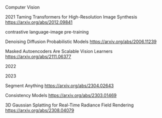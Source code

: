 Computer Vision

2021
Taming Transformers for High-Resolution Image Synthesis
https://arxiv.org/abs/2012.09841

contrastive language-image pre-training

Denoising Diffusion Probabilistic Models
https://arxiv.org/abs/2006.11239

Masked Autoencoders Are Scalable Vision Learners
https://arxiv.org/abs/2111.06377

2022



2023

Segment Anything
https://arxiv.org/abs/2304.02643

Consistency Models
https://arxiv.org/abs/2303.01469

3D Gaussian Splatting for Real-Time Radiance Field Rendering
https://arxiv.org/abs/2308.04079

